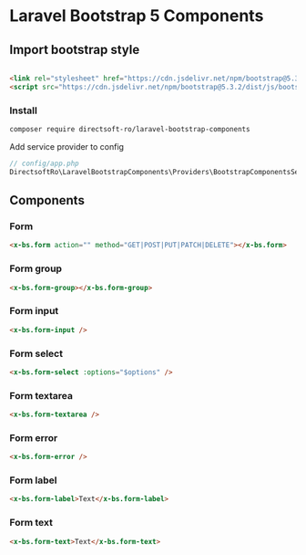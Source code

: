 # Laravel Bootstrap 5 Components

## Import bootstrap style

```html

<link rel="stylesheet" href="https://cdn.jsdelivr.net/npm/bootstrap@5.3.2/dist/css/bootstrap.min.css">
<script src="https://cdn.jsdelivr.net/npm/bootstrap@5.3.2/dist/js/bootstrap.bundle.min.js"></script>
```

### Install
```sh
composer require directsoft-ro/laravel-bootstrap-components
```

Add service provider to config

```php
// config/app.php
DirectsoftRo\LaravelBootstrapComponents\Providers\BootstrapComponentsServiceProvider::class
```

## Components

### Form
```html
<x-bs.form action="" method="GET|POST|PUT|PATCH|DELETE"></x-bs.form>
```

### Form group
```html
<x-bs.form-group></x-bs.form-group>
```

### Form input
```html
<x-bs.form-input />
```

### Form select
```html
<x-bs.form-select :options="$options" />
```

### Form textarea
```html
<x-bs.form-textarea />
```

### Form error
```html
<x-bs.form-error />
```

### Form label
```html
<x-bs.form-label>Text</x-bs.form-label>
```

### Form text
```html
<x-bs.form-text>Text</x-bs.form-text>
```
